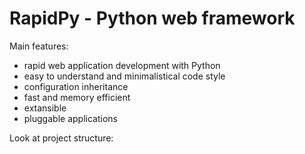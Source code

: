 RapidPy - Python web framework
=======

Main features:
 - rapid web application development with Python
 - easy to understand and minimalistical code style
 - configuration inheritance
 - fast and memory efficient
 - extansible
 - pluggable applications

Look at project structure: 